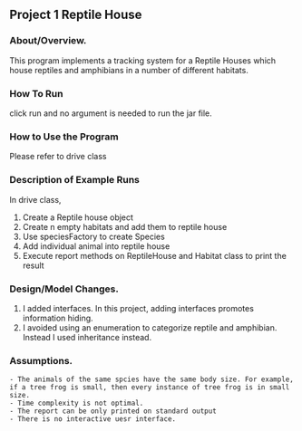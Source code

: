 ## Project 1 Reptile House
### About/Overview. 
This program implements a tracking system for a Reptile Houses which house reptiles and amphibians in a number of different habitats.

### How To Run
click run and no argument is needed to run the jar file.
        
### How to Use the Program 
Please refer to drive class
   
### Description of Example Runs
In drive class, 
1. Create a Reptile house object
2. Create n empty habitats and add them to reptile house
3. Use speciesFactory to create Species
4. Add individual animal into reptile house
5. Execute report methods on ReptileHouse and Habitat class to print the result

### Design/Model Changes. 

1. I added interfaces. In this project, adding interfaces promotes information hiding.
2. I avoided using an enumeration to categorize reptile and amphibian. Instead I used inheritance instead.

### Assumptions.
	- The animals of the same spcies have the same body size. For example, if a tree frog is small, then every instance of tree frog is in small size.
	- Time complexity is not optimal.
	- The report can be only printed on standard output
	- There is no interactive uesr interface.

